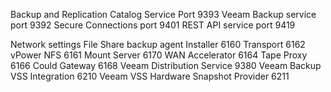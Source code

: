 Backup and Replication
Catalog Service Port        9393
Veeam Backup service port   9392
Secure Connections port     9401
REST API service port       9419

Network settings File Share backup agent
Installer                               6160
Transport                               6162
vPower NFS                              6161
Mount Server                            6170
WAN Accelerator                         6164
Tape Proxy                              6166
Could Gateway                           6168
Veeam Distribution Service              9380
Veeam Backup VSS Integration            6210
Veeam VSS Hardware Snapshot Provider    6211